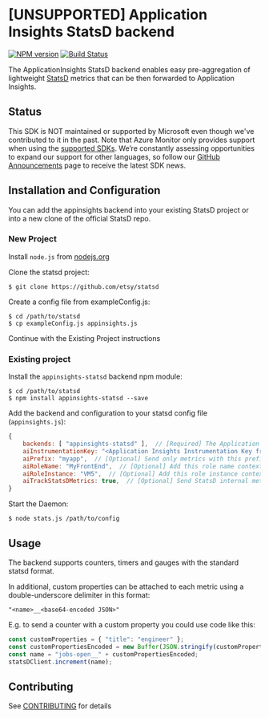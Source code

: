 # [UNSUPPORTED] Application Insights StatsD backend

[![NPM version](https://badge.fury.io/js/appinsights-statsd.svg)](http://badge.fury.io/js/appinsights-statsd)
[![Build Status](https://travis-ci.org/Microsoft/ApplicationInsights-statsd.svg?branch=master)](https://travis-ci.org/Microsoft/ApplicationInsights-statsd)

The ApplicationInsights StatsD backend enables easy pre-aggregation of lightweight [StatsD](https://github.com/etsy/statsd) metrics that can be then forwarded to Application Insights.

## Status
This SDK is NOT maintained or supported by Microsoft even though we've contributed to it in the past. Note that Azure Monitor only provides support when using the [supported SDKs](https://docs.microsoft.com/en-us/azure/azure-monitor/app/platforms#unsupported-community-sdks). We’re constantly assessing opportunities to expand our support for other languages, so follow our [GitHub Announcements](https://github.com/microsoft/ApplicationInsights-Announcements/issues) page to receive the latest SDK news.

## Installation and Configuration

You can add the appinsights backend into your existing StatsD project or into a new clone of the official StatsD repo.

### New Project

Install `node.js` from [nodejs.org](https://nodejs.org)

Clone the statsd project:

    $ git clone https://github.com/etsy/statsd
    
Create a config file from exampleConfig.js:

    $ cd /path/to/statsd
    $ cp exampleConfig.js appinsights.js
    
Continue with the Existing Project instructions 
    
### Existing project

Install the `appinsights-statsd` backend npm module:

    $ cd /path/to/statsd
    $ npm install appinsights-statsd --save

Add the backend and configuration to your statsd config file (`appinsights.js`):

```js
{
    backends: [ "appinsights-statsd" ],  // [Required] The Application Insighst StatsD backend
    aiInstrumentationKey: "<Application Insights Instrumentation Key from https://portal.azure.com>",  // [Required] Your instrumentation key
    aiPrefix: "myapp",  // [Optional] Send only metrics with this prefix
    aiRoleName: "MyFrontEnd",  // [Optional] Add this role name context tag to every metric
    aiRoleInstance: "VM5",  // [Optional] Add this role instance context tag to every metric
    aiTrackStatsDMetrics: true,  // [Optional] Send StatsD internal metrics to Application Insights
}
```

Start the Daemon:  

    $ node stats.js /path/to/config
    
## Usage

The backend supports counters, timers and gauges with the standard statsd format.

In additional, custom properties can be attached to each metric using a double-underscore delimiter in this format:

```
"<name>__<base64-encoded JSON>"
```

E.g. to send a counter with a custom property you could use code like this:

```js
const customProperties = { "title": "engineer" };
const customPropertiesEncoded = new Buffer(JSON.stringify(customProperties)).toString("base64");
const name = "jobs-open__" + customPropertiesEncoded;
statsDClient.increment(name);
```
   
## Contributing

See [CONTRIBUTING](CONTRIBUTING.md) for details
